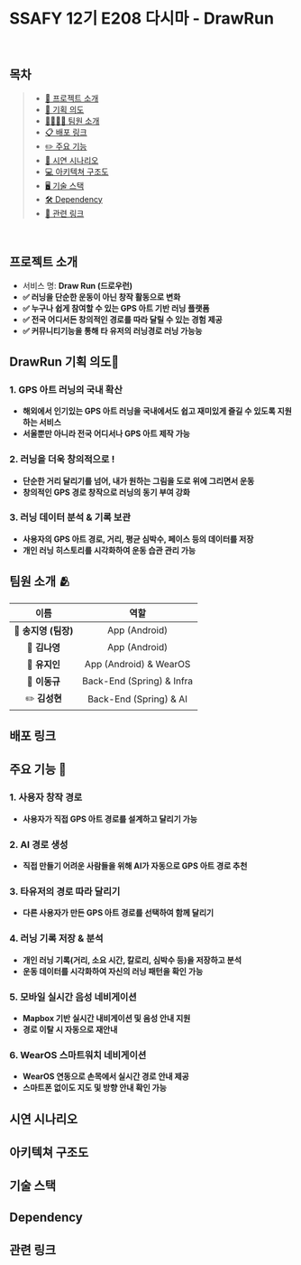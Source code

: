 # SSAFY 12기 E208 다시마 - DrawRun


<br>

## 목차

> - [👋 프로젝트 소개](#프로젝트-소개)
> - [📖 기획 의도](#기획-의도)
> - [👩‍👩‍👧‍👧 팀원 소개](#팀원-소개)
> - [📋 배포 링크](#배포-링크)
> - [✏️ 주요 기능](#주요-기능)
> - [🚩 시연 시나리오](#시연-시나리오)
> - [💻 아키텍쳐 구조도](#아키텍쳐-구조도)
> - [🖥️ 기술 스택](#기술-스택)
> - [🛠 Dependency](#Dependency)
> - [🔗 관련 링크](#관련-링크)

<br>

## 프로젝트 소개
 - 서비스 명: <b>Draw Run (드로우런) 
 - ✅ 러닝을 단순한 운동이 아닌 창작 활동으로 변화
 - ✅ 누구나 쉽게 참여할 수 있는 GPS 아트 기반 러닝 플랫폼
 - ✅ 전국 어디서든 창의적인 경로를 따라 달릴 수 있는 경험 제공
 - ✅ 커뮤니티기능을 통해 타 유저의 러닝경로 러닝 가능능


## DrawRun 기획 의도🎨 
### 1. GPS 아트 러닝의 국내 확산
- 해외에서 인기있는 GPS 아트 러닝을 국내에서도 쉽고 재미있게 즐길 수 있도록 지원하는 서비스
- 서울뿐만 아니라 전국 어디서나 GPS 아트 제작 가능
### 2. 러닝을 더욱 창의적으로 !
- 단순한 거리 달리기를 넘어, 내가 원하는 그림을 도로 위에 그리면서 운동
- 창의적인 GPS 경로 창작으로 러닝의 동기 부여 강화
### 3. 러닝 데이터 분석 & 기록 보관
- 사용자의 GPS 아트 경로, 거리, 평균 심박수, 페이스 등의 데이터를 저장
- 개인 러닝 히스토리를 시각화하여 운동 습관 관리 가능


## 팀원 소개 🫂
| 이름 | 역할 |
|:--:|:--:|
| 👑 **송지영 (팀장)** | App (Android) |
| 🌟 **김나영** | App (Android) |
| 🎉 **유지인** | App (Android) & WearOS |
| 🐶 **이동규** | Back-End (Spring) & Infra |
| ✏️ **김성현** | Back-End (Spring) & AI |


## 배포 링크



## 주요 기능 🚀
### 1. 사용자 창작 경로  
 - 사용자가 직접 GPS 아트 경로를 설계하고 달리기 가능  

### 2. AI 경로 생성  
 - 직접 만들기 어려운 사람들을 위해 **AI가 자동으로 GPS 아트 경로 추천**  

### 3. 타유저의 경로 따라 달리기  
 - 다른 사용자가 만든 **GPS 아트 경로를 선택하여 함께 달리기**  

### 4. 러닝 기록 저장 & 분석  
- 개인 러닝 기록(거리, 소요 시간, 칼로리, 심박수 등)을 저장하고 분석  
- 운동 데이터를 시각화하여 **자신의 러닝 패턴을 확인 가능**  

### 5. 모바일 실시간 음성 네비게이션  
- **Mapbox 기반 실시간 내비게이션 및 음성 안내 지원**  
- 경로 이탈 시 **자동으로 재안내**  

### 6. WearOS 스마트워치 네비게이션  
- **WearOS 연동으로 손목에서 실시간 경로 안내 제공**  
- **스마트폰 없이도 지도 및 방향 안내 확인 가능**  


## 시연 시나리오




## 아키텍쳐 구조도



## 기술 스택


## Dependency


## 관련 링크

